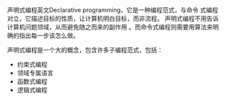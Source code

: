 声明式编程英文Declarative programming，它是一种编程范式，与命令
式编程对立，它描述目标的性质，让计算机明白目标，而非流程。
声明式编程不用告诉计算机问题领域，从而避免随之而来的副作用
。而命令式编程则需要用算法来明确的指出每一步该怎么做。

声明式编程是一个大的概念，包含许多子编程范式，包括：
* 约束式编程
* 领域专属语言
* 函数式编程
* 逻辑式编程